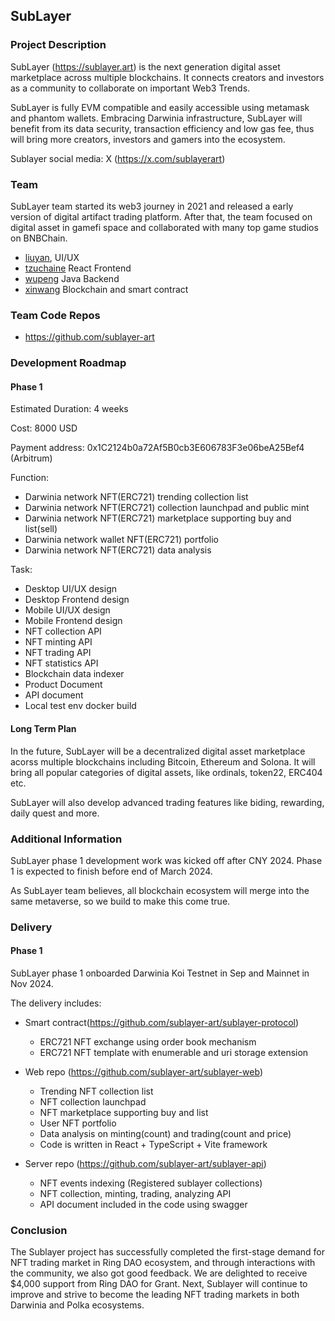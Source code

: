 ## SubLayer

### Project Description

SubLayer (https://sublayer.art) is the next generation digital asset marketplace across multiple blockchains. It connects creators and investors as a community to collaborate on important Web3 Trends.

SubLayer is fully EVM compatible and easily accessible using metamask and phantom wallets. Embracing Darwinia infrastructure, SubLayer will benefit from its data security, transaction efficiency and low gas fee, thus will bring more creators, investors and gamers into the ecosystem.

Sublayer social media: X (https://x.com/sublayerart)

### Team

SubLayer team started its web3 journey in 2021 and released a early version of digital artifact trading platform. After that, the team focused on digital asset in gamefi space and collaborated with many top game studios on BNBChain.
- [liuyan](https://github.com/UI930815), UI/UX
- [tzuchaine](https://github.com/tzuchaine) React Frontend
- [wupeng](https://github.com/wupeng1996) Java Backend
- [xinwang](https://github.com/leo-xinwang) Blockchain and smart contract

### Team Code Repos

- https://github.com/sublayer-art

### Development Roadmap

#### Phase 1

Estimated Duration: 4 weeks

Cost: 8000 USD

Payment address: 0x1C2124b0a72Af5B0cb3E606783F3e06beA25Bef4 (Arbitrum)

Function: 
- Darwinia network NFT(ERC721) trending collection list
- Darwinia network NFT(ERC721) collection launchpad and public mint
- Darwinia network NFT(ERC721) marketplace supporting buy and list(sell)
- Darwinia network wallet NFT(ERC721) portfolio
- Darwinia network NFT(ERC721) data analysis

Task:
- Desktop UI/UX design
- Desktop Frontend design
- Mobile UI/UX design
- Mobile Frontend design
- NFT collection API
- NFT minting API
- NFT trading API
- NFT statistics API
- Blockchain data indexer
- Product Document
- API document
- Local test env docker build

#### Long Term Plan

In the future, SubLayer will be a decentralized digital asset marketplace acorss multiple blockchains including Bitcoin, Ethereum and Solona. It will bring all popular categories of digital assets, like ordinals, token22, ERC404 etc. 

SubLayer will also develop advanced trading features like biding, rewarding, daily quest and more.

### Additional Information

SubLayer phase 1 development work was kicked off after CNY 2024. Phase 1 is expected to finish before end of March 2024.

As SubLayer team believes, all blockchain ecosystem will merge into the same metaverse, so we build to make this come true.

### Delivery

#### Phase 1

SubLayer phase 1 onboarded Darwinia Koi Testnet in Sep and Mainnet in Nov 2024.

The delivery includes:

- Smart contract(https://github.com/sublayer-art/sublayer-protocol)
    - ERC721 NFT exchange using order book mechanism
    - ERC721 NFT template with enumerable and uri storage extension

- Web repo (https://github.com/sublayer-art/sublayer-web)
    - Trending NFT collection list
    - NFT collection launchpad
    - NFT marketplace supporting buy and list
    - User NFT portfolio
    - Data analysis on minting(count) and trading(count and price)
    - Code is written in React + TypeScript + Vite framework

- Server repo (https://github.com/sublayer-art/sublayer-api)
    - NFT events indexing (Registered sublayer collections)
    - NFT collection, minting, trading, analyzing API
    - API document included in the code using swagger

### Conclusion

The Sublayer project has successfully completed the first-stage demand for NFT trading market in Ring DAO ecosystem, and through interactions with the community, we also got good feedback. We are delighted to receive $4,000 support from Ring DAO for Grant. Next, Sublayer will continue to improve and strive to become the leading NFT trading markets in both Darwinia and Polka ecosystems.
